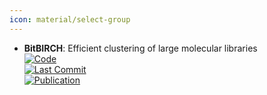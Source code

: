 ```yaml
---
icon: material/select-group
---
```


- **BitBIRCH**: Efficient clustering of large molecular libraries  
	[![Code](https://img.shields.io/github/stars/mqcomplab/bitbirch?style=for-the-badge&logo=github)](https://github.com/mqcomplab/bitbirch)  
	[![Last Commit](https://img.shields.io/github/last-commit/mqcomplab/bitbirch?style=for-the-badge&logo=github)](https://github.com/mqcomplab/bitbirch)  
	[![Publication](https://img.shields.io/badge/Publication-Citations:0-blue?style=for-the-badge&logo=bookstack)](https://doi.org/10.1101/2024.08.10.607459)  

